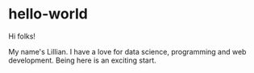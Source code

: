 # hello-world

Hi folks!

My name's Lillian. I have a love for data science, programming and web development. Being here is an exciting start.
